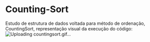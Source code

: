 # Counting-Sort
Estudo de estrutura de dados voltada para método de ordenação, CountingSort, representação visual da execução do código:
![Uploading countingsort.gif…]()
